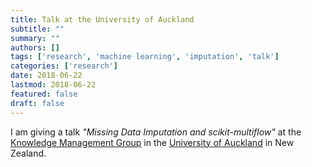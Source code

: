 ```yaml
---
title: Talk at the University of Auckland
subtitle: ""
summary: ""
authors: []
tags: ['research', 'machine learning', 'imputation', 'talk']
categories: ['research']
date: 2018-06-22
lastmod: 2018-06-22
featured: false
draft: false
---
```


I am giving a talk _"Missing Data Imputation and scikit-multiflow"_ at the [Knowledge Management Group](https://www.cs.auckland.ac.nz/research/groups/kmg/) in the [University of Auckland](https://www.cs.auckland.ac.nz/en.html) in New Zealand.